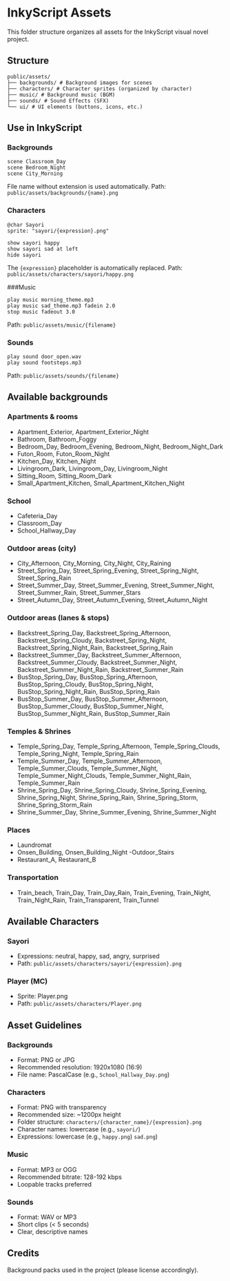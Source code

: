 # InkyScript Assets

This folder structure organizes all assets for the InkyScript visual novel project.

## Structure

```
public/assets/
├── backgrounds/ # Background images for scenes
├── characters/ # Character sprites (organized by character)
├── music/ # Background music (BGM)
├── sounds/ # Sound Effects (SFX)
└── ui/ # UI elements (buttons, icons, etc.)
```

## Use in InkyScript

### Backgrounds
```inky
scene Classroom_Day
scene Bedroom_Night
scene City_Morning
```

File name without extension is used automatically.
Path: `public/assets/backgrounds/{name}.png`

### Characters
```inky
@char Sayori
sprite: "sayori/{expression}.png"

show sayori happy
show sayori sad at left
hide sayori
```

The `{expression}` placeholder is automatically replaced.
Path: `public/assets/characters/sayori/happy.png`

###Music
```inky
play music morning_theme.mp3
play music sad_theme.mp3 fadein 2.0
stop music fadeout 3.0
```

Path: `public/assets/music/{filename}`

### Sounds
```inky
play sound door_open.wav
play sound footsteps.mp3
```

Path: `public/assets/sounds/{filename}`

## Available backgrounds

### Apartments & rooms
- Apartment_Exterior, Apartment_Exterior_Night
- Bathroom, Bathroom_Foggy
- Bedroom_Day, Bedroom_Evening, Bedroom_Night, Bedroom_Night_Dark
- Futon_Room, Futon_Room_Night
- Kitchen_Day, Kitchen_Night
- Livingroom_Dark, Livingroom_Day, Livingroom_Night
- Sitting_Room, Sitting_Room_Dark
- Small_Apartment_Kitchen, Small_Apartment_Kitchen_Night

### School
- Cafeteria_Day
- Classroom_Day
- School_Hallway_Day

### Outdoor areas (city)
- City_Afternoon, City_Morning, City_Night, City_Raining
- Street_Spring_Day, Street_Spring_Evening, Street_Spring_Night, Street_Spring_Rain
- Street_Summer_Day, Street_Summer_Evening, Street_Summer_Night, Street_Summer_Rain, Street_Summer_Stars
- Street_Autumn_Day, Street_Autumn_Evening, Street_Autumn_Night

### Outdoor areas (lanes & stops)
- Backstreet_Spring_Day, Backstreet_Spring_Afternoon, Backstreet_Spring_Cloudy, Backstreet_Spring_Night, Backstreet_Spring_Night_Rain, Backstreet_Spring_Rain
- Backstreet_Summer_Day, Backstreet_Summer_Afternoon, Backstreet_Summer_Cloudy, Backstreet_Summer_Night, Backstreet_Summer_Night_Rain, Backstreet_Summer_Rain
- BusStop_Spring_Day, BusStop_Spring_Afternoon, BusStop_Spring_Cloudy, BusStop_Spring_Night, BusStop_Spring_Night_Rain, BusStop_Spring_Rain
- BusStop_Summer_Day, BusStop_Summer_Afternoon, BusStop_Summer_Cloudy, BusStop_Summer_Night, BusStop_Summer_Night_Rain, BusStop_Summer_Rain

### Temples & Shrines
- Temple_Spring_Day, Temple_Spring_Afternoon, Temple_Spring_Clouds, Temple_Spring_Night, Temple_Spring_Rain
- Temple_Summer_Day, Temple_Summer_Afternoon, Temple_Summer_Clouds, Temple_Summer_Night, Temple_Summer_Night_Clouds, Temple_Summer_Night_Rain, Temple_Summer_Rain
- Shrine_Spring_Day, Shrine_Spring_Cloudy, Shrine_Spring_Evening, Shrine_Spring_Night, Shrine_Spring_Rain, Shrine_Spring_Storm, Shrine_Spring_Storm_Rain
- Shrine_Summer_Day, Shrine_Summer_Evening, Shrine_Summer_Night

### Places
- Laundromat
- Onsen_Building, Onsen_Building_Night
-Outdoor_Stairs
- Restaurant_A, Restaurant_B

### Transportation
- Train_beach, Train_Day, Train_Day_Rain, Train_Evening, Train_Night, Train_Night_Rain, Train_Transparent, Train_Tunnel

## Available Characters

### Sayori
- Expressions: neutral, happy, sad, angry, surprised
- Path: `public/assets/characters/sayori/{expression}.png`

### Player (MC)
- Sprite: Player.png
- Path: `public/assets/characters/Player.png`

## Asset Guidelines

### Backgrounds
- Format: PNG or JPG
- Recommended resolution: 1920x1080 (16:9)
- File name: PascalCase (e.g., `School_Hallway_Day.png`)

### Characters
- Format: PNG with transparency
- Recommended size: ~1200px height
- Folder structure: `characters/{character_name}/{expression}.png`
- Character names: lowercase (e.g., `sayori/`)
- Expressions: lowercase (e.g., `happy.png`) `sad.png`)

### Music
- Format: MP3 or OGG
- Recommended bitrate: 128-192 kbps
- Loopable tracks preferred

### Sounds
- Format: WAV or MP3
- Short clips (< 5 seconds)
- Clear, descriptive names

## Credits

Background packs used in the project (please license accordingly).
